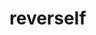 # reverseIf

<!-- TODO-START
TODO: Fill short description here.

## Type signature

TODO: Fill type signature down below.

```
any ⇒ any
```

## Examples

TODO: List at least one example down below.

```javascript
reverseIf(); // ⇒ TODO
```

## Questions

TODO: List questions that may this function answers.
TODO-END -->
